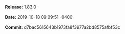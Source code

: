 **Release:** 
1.83.0
<br><br>**Date:** 
2019-10-18 09:09:51 -0400
<br><br>**Commit:** 
d7bac5615643b1973fa8f3977a2bd8575afbf53c
